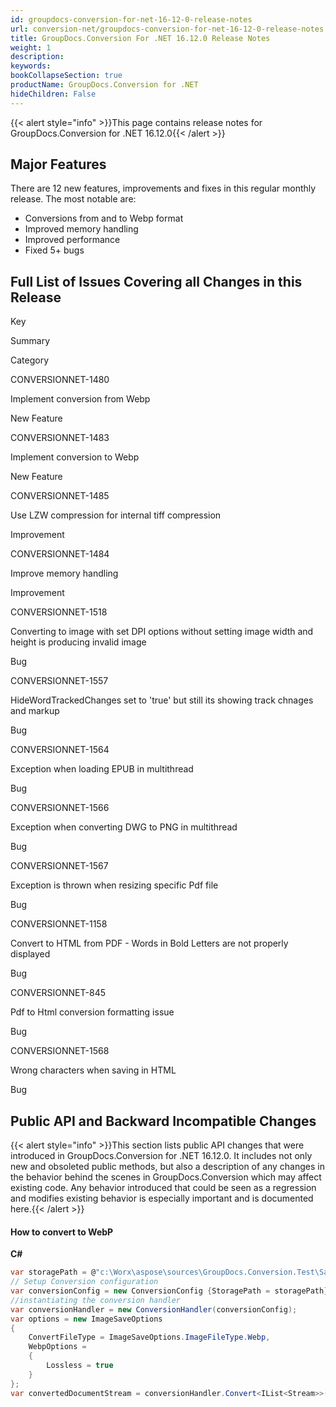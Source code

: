 ```yaml
---
id: groupdocs-conversion-for-net-16-12-0-release-notes
url: conversion-net/groupdocs-conversion-for-net-16-12-0-release-notes
title: GroupDocs.Conversion For .NET 16.12.0 Release Notes
weight: 1
description: 
keywords: 
bookCollapseSection: true
productName: GroupDocs.Conversion for .NET
hideChildren: False
---
```

{{< alert style="info" >}}This page contains release notes for GroupDocs.Conversion for .NET 16.12.0{{< /alert >}}

## Major Features

There are 12 new features, improvements and fixes in this regular monthly release. The most notable are:

*   Conversions from and to Webp format
*   Improved memory handling
*   Improved performance
*   Fixed 5+ bugs

## Full List of Issues Covering all Changes in this Release

Key

Summary

Category

CONVERSIONNET-1480

Implement conversion from Webp

New Feature

CONVERSIONNET-1483

Implement conversion to Webp

New Feature

CONVERSIONNET-1485

Use LZW compression for internal tiff compression

Improvement

CONVERSIONNET-1484

Improve memory handling

Improvement

CONVERSIONNET-1518

Converting to image with set DPI options without setting image width and height is producing invalid image

Bug

CONVERSIONNET-1557

HideWordTrackedChanges set to 'true' but still its showing track chnages and markup

Bug

CONVERSIONNET-1564

Exception when loading EPUB in multithread

Bug

CONVERSIONNET-1566

Exception when converting DWG to PNG in multithread

Bug

CONVERSIONNET-1567

Exception is thrown when resizing specific Pdf file

Bug

CONVERSIONNET-1158

Convert to HTML from PDF - Words in Bold Letters are not properly displayed

Bug

CONVERSIONNET-845

Pdf to Html conversion formatting issue

Bug

CONVERSIONNET-1568

Wrong characters when saving in HTML

Bug

## Public API and Backward Incompatible Changes

{{< alert style="info" >}}This section lists public API changes that were introduced in GroupDocs.Conversion for .NET 16.12.0. It includes not only new and obsoleted public methods, but also a description of any changes in the behavior behind the scenes in GroupDocs.Conversion which may affect existing code. Any behavior introduced that could be seen as a regression and modifies existing behavior is especially important and is documented here.{{< /alert >}}

#### How to convert to WebP

**C#**

```csharp
var storagePath = @"c:\Worx\aspose\sources\GroupDocs.Conversion.Test\SampleFiles";
// Setup Conversion configuration
var conversionConfig = new ConversionConfig {StoragePath = storagePath};
//instantiating the conversion handler
var conversionHandler = new ConversionHandler(conversionConfig);
var options = new ImageSaveOptions
{
    ConvertFileType = ImageSaveOptions.ImageFileType.Webp,
    WebpOptions =
    {
        Lossless = true
    }
};
var convertedDocumentStream = conversionHandler.Convert<IList<Stream>>("sample.docx", options);


```
